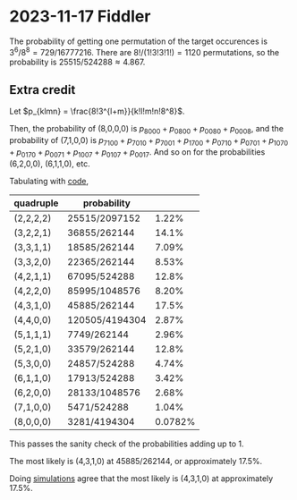2023-11-17 Fiddler
==================
The probability of getting one permutation of the target occurences is
$3^6/8^8 = 729/16777216$.  There are $8!/(1!3!3!1!) = 1120$ permutations,
so the probability is $25515/524288 \approx 4.867%$.

Extra credit
------------
Let $p_{klmn} = \frac{8!3^{l+m}}{k!l!m!n!8^8}$.

Then, the probability of (8,0,0,0) is
$p_{8000} + p_{0800} + p_{0080} + p_{0008}$, and the probability
of (7,1,0,0) is
$p_{7100} + p_{7010} + p_{7001} + p_{1700} + p_{0710} + p_{0701} + p_{1070} + p_{0170} + p_{0071} + p_{1007} + p_{0107} + p_{0017}$.  And so on for
the probabilities (6,2,0,0), (6,1,1,0), etc.

Tabulating with [code](20231117.hs),

|quadruple|probability   |      |
|---------|--------------|------|
|(2,2,2,2)| 25515/2097152| 1.22%|
|(3,2,2,1)|  36855/262144|14.1% |
|(3,3,1,1)|  18585/262144| 7.09%|
|(3,3,2,0)|  22365/262144| 8.53%|
|(4,2,1,1)|  67095/524288|12.8% |
|(4,2,2,0)| 85995/1048576| 8.20%|
|(4,3,1,0)|  45885/262144|17.5% |
|(4,4,0,0)|120505/4194304| 2.87%|
|(5,1,1,1)|   7749/262144| 2.96%|
|(5,2,1,0)|  33579/262144|12.8% |
|(5,3,0,0)|  24857/524288| 4.74%|
|(6,1,1,0)|  17913/524288| 3.42%|
|(6,2,0,0)| 28133/1048576| 2.68%|
|(7,1,0,0)|   5471/524288| 1.04%|
|(8,0,0,0)|  3281/4194304| 0.0782%|

This passes the sanity check of the probabilities adding up to 1.

The most likely is (4,3,1,0) at 45885/262144, or approximately 17.5%.

Doing [simulations](20231117.go) agree that the most likely is (4,3,1,0)
at approximately 17.5%.
